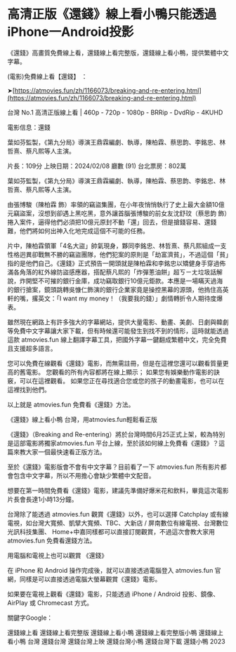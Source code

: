 # 高清正版《還錢》線上看小鴨只能透過iPhone一Android投影

《還錢》高畫質免費線上看，還錢線上看完整版，還錢線上看小鴨，提供繁體中文字幕。

(電影)免費線上看【還錢】 ：

➤[https://atmovies.fun/zh/1166073/breaking-and-re-entering.html](https://atmovies.fun/zh/1166073/breaking-and-re-entering.html)

台灣 No.1 高清正版線上看 | 460p - 720p - 1080p - BRRip - DvdRip - 4KUHD


電影信息：還錢

葉如芬監製，《第九分局》導演王鼎霖編劇、執導，陳柏霖、蔡思韵、李銘忠、林哲熹、蔡凡熙等人主演。

片長：109分 上映日期：2024/02/08 廳數 (91) 台北票房：802萬

葉如芬監製，《第九分局》導演王鼎霖編劇、執導，陳柏霖、蔡思韵、李銘忠、林哲熹、蔡凡熙等人主演。

由張博駿（陳柏霖 飾）率領的竊盜集團，在小年夜悄悄執行了史上最大金額10億元竊盜案，沒想到卻遇上黑吃黑，意外讓首腦張博駿的前女友沈舒玟（蔡思韵 飾）捲入案件，逼得他們必須把10億元原封不動「還」回去，但是搶錢容易、還錢難，他們將如何出神入化地完成這個不可能的任務。

片中，陳柏霖領軍「4名大盜」帥氣現身，夥同李銘忠、林哲熹、蔡凡熙組成一支性格迥異卻戰無不勝的竊盜團隊，他們犯案的原則是「劫富濟貧」，不過這個「貧」指的是他們自己。《還錢》正式預告一開頭就是陳柏霖和李銘忠以矯健身手穿過佈滿各角落的紅外線防盜感應器，搭配蔡凡熙的「炸彈蔥油餅」超ㄎㄧㄤ垃圾話解說，炸開堅不可摧的銀行金庫，成功竊取銀行10億元鉅款。本應是一場瞞天過海的銀行搶案，鏡頭跳轉吳慷仁飾演的銀行企業家竟是操控黑幕的源頭，他摀住高英軒的嘴，撂英文：「I want my money！（我要我的錢）」劇情轉折令人期待度爆表。

雖然現在網路上有許多強大的字幕網站，提供大量電影、動畫、美劇、日劇與韓劇等免費中文字幕讓大家下載，但有時候還可能發生到找不到的情形，這時就能透過這款 atmovies.fun 線上翻譯字幕工具，把國外字幕一鍵翻成繁體中文，完全免費且支援超多語言。

您可以免費在線觀看《還錢》電影，而無需註冊，但是在這裡您還可以觀看質量更高的舊電影。 您觀看的所有內容都將在線上顯示； 如果您有娛樂動作電影的訣竅，可以在這裡觀看。 如果您正在尋找適合您或您的孩子的動畫電影，也可以在這裡找到他們。

以上就是 atmovies.fun 免費看《還錢》方法。

《還錢》線上看小鴨 台灣，用atmovies.fun輕鬆看正版

《還錢》（Breaking and Re-entering）將於台灣時間6月25正式上架，較為特別是這部電影將獨家atmovies.fun 平台上線，至於該如何線上免費看《還錢》？這篇來教大家一個最快速看正版方法。

至於《還錢》電影版會不會有中文字幕？目前看了一下 atmovies.fun 所有影片都會包含中文字幕，所以不用擔心會缺少繁體中文配音。

想要在第一時間免費看《還錢》電影，建議先準備好爆米花和飲料，畢竟這次電影片長會長達1小時13分鐘。  

台灣除了能透過 atmovies.fun 觀賞《還錢》以外，也可以選擇 Catchplay 或有線電視，如台灣大寬頻、凱擘大寬頻、TBC、大新店 / 屏南數位有線電視、台灣數位光訊科技集團、 Home+中嘉同樣都可以直接訂閱觀賞，不過這次會教大家用 atmovies.fun 免費看還錢方法。

用電腦和電視上也可以觀賞 《還錢》

在 iPhone 和 Android 操作完成後，就可以直接透過電腦登入 atmovies.fun 官網，同樣是可以直接透過電腦大螢幕觀賞《還錢》電影。

如果要在電視上觀看《還錢》電影，只能透過 iPhone / Android 投影、鏡像、AirPlay 或 Chromecast 方式。


關鍵字Google：

還錢線上看
還錢線上看完整版
還錢線上看小鴨
還錢線上看完整版小鴨
還錢線上看小鴨 台灣
還錢台灣
還錢台灣上映
還錢台灣小鴨
還錢台灣下載
還錢小鴨 2023
